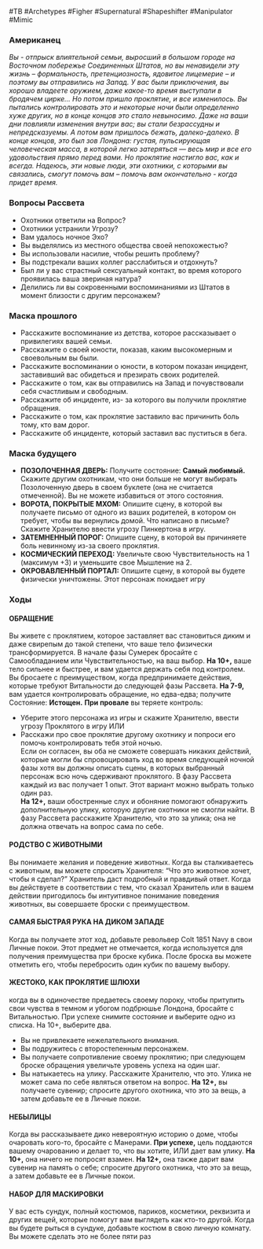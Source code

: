 #TB  #Archetypes #Figher  #Supernatural #Shapeshifter #Manipulator #Mimic 

### Американец
*Вы - отпрыск влиятельной семьи, выросший в большом городе на Восточном побережье Соединенных Штатов, но вы ненавидели эту  жизнь – формальность, претенциозность, ядовитое лицемерие – и поэтому вы отправились на Запад. У вас были приключения, вы  хорошо владеете оружием, даже какое-то время выступали в бродячем цирке... Но потом пришло проклятие, и все изменилось. Вы  пытались контролировать это и некоторые ночи были определенно хуже других, но в конце концов это стало невыносимо. Даже на ваши  дни повлияли изменения внутри вас; вы стали безрассудны и непредсказуемы. А потом вам пришлось бежать, далеко-далеко. В конце  концов, это был зов Лондона: густая, пульсирующая человеческая масса, в которой легко затеряться — весь мир и все его удовольствия  прямо перед вами. Но проклятие настигло вас, как и всегда. Надеюсь, эти новые люди, эти охотники, с которыми вы связались, смогут  помочь вам – помочь вам окончательно - когда придет время.* 

### Вопросы Рассвета
- Охотники ответили на Вопрос?
- Охотники устранили Угрозу?
- Вам удалось ночное Эхо?
- Вы выделялись из местного общества своей непохожестью?
- Вы использовали насилие, чтобы решить проблему?
- Вы подстрекали ваших коллег расслабиться и отдохнуть?
- Был ли у вас страстный сексуальный контакт, во время которого проявилась ваша звериная натура?
- Делились ли вы сокровенными воспоминаниями из Штатов в момент близости с другим персонажем?

### Маска прошлого
- Расскажите воспоминание из детства, которое  рассказывает о привилегиях вашей семьи.  
- Расскажите о своей юности, показав, каким  высокомерным и своевольным вы были.  
- Расскажите воспоминании о юности, в котором  показан инцидент, заставивший вас обидеться и  презирать своих родителей.  
- Расскажите о том, как вы отправились на Запад  и почувствовали себя счастливым и свободным.  
- Расскажите об инциденте, из- за которого вы  получили проклятие обращения.  
- Расскажите о том, как проклятие заставило вас  причинить боль тому, кто вам дорог.  
- Расскажите об инциденте, который заставил вас  пуститься в бега.

### Маска будущего
 - **ПОЗОЛОЧЕННАЯ ДВЕРЬ:** Получите состояние:  **Самый любимый.** Скажите другим охотникам, что  они больше не могут выбирать Позолоченную дверь  в своем буклете (она не считается отмеченной). Вы  не можете избавиться от этого состояния.  
- **ВОРОТА, ПОКРЫТЫЕ МХОМ:** Опишите сцену, в  которой вы получаете письмо от одного из ваших  родителей, в котором он требует, чтобы вы  вернулись домой. Что написано в письме? Скажите  Хранителю ввести угрозу Пинкертона в игру.  
- **ЗАТЕМНЕННЫЙ ПОРОГ:** Опишите сцену, в  которой вы причиняете боль невинному из-за  своего проклятия. 
 - **КОСМИЧЕСКИЙ ПЕРЕХОД:** Увеличьте свою  Чувствительность на 1 (максимум +3) и уменьшите  свое Мышление на 2.  
- **ОКРОВАВЛЕННЫЙ ПОРТАЛ:** Опишите сцену, в  которой вы будете физически уничтожены. Этот  персонаж покидает игру
### Ходы

#### ОБРАЩЕНИЕ 
 Вы живете с проклятием, которое заставляет вас становиться диким и даже  свирепым до такой степени, что ваше тело физически трансформируется. В начале фазы  Сумерек бросайте с Самообладанием или Чувствительностью, на ваш выбор. **На 10+,** ваше  тело сильнее и быстрее, и вам удается держать себя под контролем. Вы бросаете с  преимуществом, когда предпринимаете действия, которые требуют Витальности до  следующей фазы Рассвета. **На 7-9,** вам удается контролировать обращение, но едва-едва;  получите Состояние: **Истощен.** **При провале** вы теряете контроль:  
- Уберите этого персонажа из игры и скажите Хранителю, ввести угрозу Проклятого в  игру ИЛИ  
- Расскажи про свое проклятие другому охотнику и попроси его помочь  контролировать тебя этой ночью.  
 Если он согласен, вы оба не сможете совершать никаких действий, которые могли бы  спровоцировать ход во время следующей ночной фазы хотя вы должны описать  сцены, в которых выбранный персонаж всю ночь сдерживают  проклятого. В фазу Рассвета каждый из вас получает 1 опыт. Этот  вариант можно выбрать только один раз.  
**На 12+,** ваши обостренные слух и обоняние помогают обнаружить  дополнительную улику, которую другие охотники не смогли  найти. В фазу Рассвета расскажите Хранителю, что это за улика;  она не должна отвечать на вопрос сама по себе.

#### РОДСТВО С ЖИВОТНЫМИ 
Вы понимаете желания и поведение животных. Когда вы  сталкиваетесь с животным, вы можете спросить Хранителя: “Что это животное хочет,  чтобы я сделал?” Хранитель даст подробный и правдивый ответ. Когда вы действуете в  соответствии с тем, что сказал Хранитель или в вашем действии пригодилось бы  интуитивное понимание поведения животных, вы совершаете броски с преимуществом.  

#### САМАЯ БЫСТРАЯ РУКА НА ДИКОМ ЗАПАДЕ 
Когда вы получаете этот ход, добавьте  револьвер Colt 1851 Navy в свои Личные покои. Этот предмет не отмечается, когда  используется для получения преимущества при броске кубика. После броска вы можете  отметить его, чтобы перебросить один кубик по вашему выбору.  

#### ЖЕСТОКО, КАК ПРОКЛЯТИЕ ШЛЮХИ
когда вы в одиночестве предаетесь своему  пороку, чтобы притупить свои чувства в темном и убогом подбрюшье Лондона, бросайте с  Витальностью. При успехе снимите состояние и выберите одно из списка. На 10+, выберите  два. 
- Вы не привлекаете нежелательного внимания.
- Вы подружитесь с второстепенным персонажем.
- Вы получаете сопротивление своему проклятию; при следующем броске обращения увеличьте уровень успеха на один шаг.
- Вы натыкаетесь на улику. Расскажите Хранителю, что это. Улика не может сама по себе являться ответом на вопрос.
**На 12+,** вы получаете сувенир; спросите другого охотника, что это за вещь, а затем добавьте ее в Личные покои.

#### НЕБЫЛИЦЫ
Когда вы рассказываете дико невероятную историю о доме, чтобы очаровать  кого-то, бросайте с Манерами. **При успехе,** цель поддаются вашему очарованию и делает то,  что вы хотите, ИЛИ дает вам улику. **На 10+,** она ничего не попросят взамен. **На 12+,** она  также дарит вам сувенир на память о себе; спросите другого охотника, что это за вещь, а  затем добавьте ее в Личные покои.

#### НАБОР ДЛЯ МАСКИРОВКИ
У вас есть сундук, полный костюмов, париков, косметики,  реквизита и других вещей, которые помогут вам выглядеть как кто-то другой. Когда вы  будете рыться в сундуке, добавьте костюм в свою личную комнату. 
Вы можете сделать это не  более пяти раз